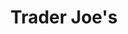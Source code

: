---
title: "Trader Joe's"
url: /washington/trader-joes-monroe-street-northeast/
shop: supermarket
---